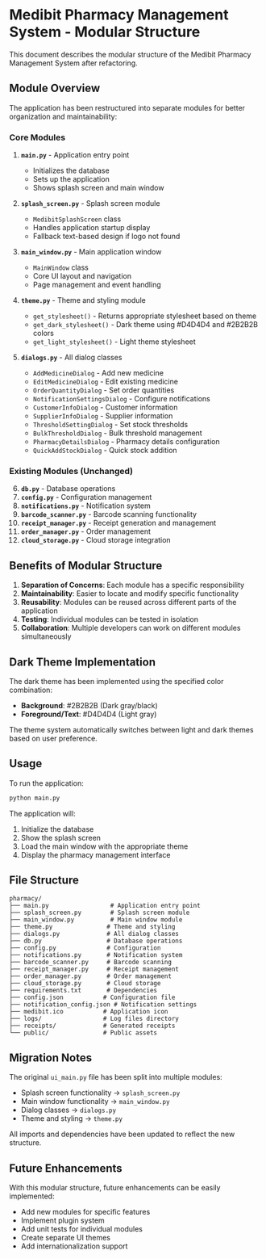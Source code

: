 # Medibit Pharmacy Management System - Modular Structure

This document describes the modular structure of the Medibit Pharmacy Management System after refactoring.

## Module Overview

The application has been restructured into separate modules for better organization and maintainability:

### Core Modules

1. **`main.py`** - Application entry point

   - Initializes the database
   - Sets up the application
   - Shows splash screen and main window

2. **`splash_screen.py`** - Splash screen module

   - `MedibitSplashScreen` class
   - Handles application startup display
   - Fallback text-based design if logo not found

3. **`main_window.py`** - Main application window

   - `MainWindow` class
   - Core UI layout and navigation
   - Page management and event handling

4. **`theme.py`** - Theme and styling module

   - `get_stylesheet()` - Returns appropriate stylesheet based on theme
   - `get_dark_stylesheet()` - Dark theme using #D4D4D4 and #2B2B2B colors
   - `get_light_stylesheet()` - Light theme stylesheet

5. **`dialogs.py`** - All dialog classes
   - `AddMedicineDialog` - Add new medicine
   - `EditMedicineDialog` - Edit existing medicine
   - `OrderQuantityDialog` - Set order quantities
   - `NotificationSettingsDialog` - Configure notifications
   - `CustomerInfoDialog` - Customer information
   - `SupplierInfoDialog` - Supplier information
   - `ThresholdSettingDialog` - Set stock thresholds
   - `BulkThresholdDialog` - Bulk threshold management
   - `PharmacyDetailsDialog` - Pharmacy details configuration
   - `QuickAddStockDialog` - Quick stock addition

### Existing Modules (Unchanged)

6. **`db.py`** - Database operations
7. **`config.py`** - Configuration management
8. **`notifications.py`** - Notification system
9. **`barcode_scanner.py`** - Barcode scanning functionality
10. **`receipt_manager.py`** - Receipt generation and management
11. **`order_manager.py`** - Order management
12. **`cloud_storage.py`** - Cloud storage integration

## Benefits of Modular Structure

1. **Separation of Concerns**: Each module has a specific responsibility
2. **Maintainability**: Easier to locate and modify specific functionality
3. **Reusability**: Modules can be reused across different parts of the application
4. **Testing**: Individual modules can be tested in isolation
5. **Collaboration**: Multiple developers can work on different modules simultaneously

## Dark Theme Implementation

The dark theme has been implemented using the specified color combination:

- **Background**: #2B2B2B (Dark gray/black)
- **Foreground/Text**: #D4D4D4 (Light gray)

The theme system automatically switches between light and dark themes based on user preference.

## Usage

To run the application:

```bash
python main.py
```

The application will:

1. Initialize the database
2. Show the splash screen
3. Load the main window with the appropriate theme
4. Display the pharmacy management interface

## File Structure

```
pharmacy/
├── main.py                 # Application entry point
├── splash_screen.py        # Splash screen module
├── main_window.py          # Main window module
├── theme.py               # Theme and styling
├── dialogs.py             # All dialog classes
├── db.py                  # Database operations
├── config.py              # Configuration
├── notifications.py       # Notification system
├── barcode_scanner.py     # Barcode scanning
├── receipt_manager.py     # Receipt management
├── order_manager.py       # Order management
├── cloud_storage.py       # Cloud storage
├── requirements.txt       # Dependencies
├── config.json           # Configuration file
├── notification_config.json # Notification settings
├── medibit.ico           # Application icon
├── logs/                 # Log files directory
├── receipts/             # Generated receipts
└── public/               # Public assets
```

## Migration Notes

The original `ui_main.py` file has been split into multiple modules:

- Splash screen functionality → `splash_screen.py`
- Main window functionality → `main_window.py`
- Dialog classes → `dialogs.py`
- Theme and styling → `theme.py`

All imports and dependencies have been updated to reflect the new structure.

## Future Enhancements

With this modular structure, future enhancements can be easily implemented:

- Add new modules for specific features
- Implement plugin system
- Add unit tests for individual modules
- Create separate UI themes
- Add internationalization support
